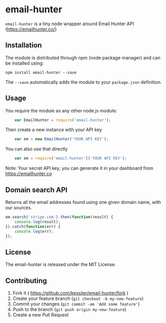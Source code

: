 # email-hunter
`email-hunter` is a tiny node wrapper around Email Hunter API (https://emailhunter.co/)

## Installation

The module is distributed through npm (node package manager) and can be
installed using:

```
npm install email-hunter --save
```

The `--save` automatically adds the module to your `package.json` definition.


## Usage

You require the module as any other node.js module:
```js
	var EmailHunter = require('email-hunter');
```
Then create a new instance with your API key
```js
	var em = new EmailHunter('YOUR API KEY');
```
You can also use that directly
```js
	var em = require('email-hunter')('YOUR API KEY');
```

Note: Your secret API key, you can generate it in your dashboard from https://emailhunter.co


## Domain search API
Returns all the email addresses found using one given domain name, with our sources.
```js
em.search('stripe.com').then(function(result) {
    console.log(result);
}).catch(function(err) {
    console.log(err);
});
```

## License
The email-hunter is released under the MIT License.

## Contributing

1. Fork it ( https://github.com/kessiler/email-hunter/fork )
2. Create your feature branch (`git checkout -b my-new-feature`)
3. Commit your changes (`git commit -am 'Add some feature'`)
4. Push to the branch (`git push origin my-new-feature`)
5. Create a new Pull Request